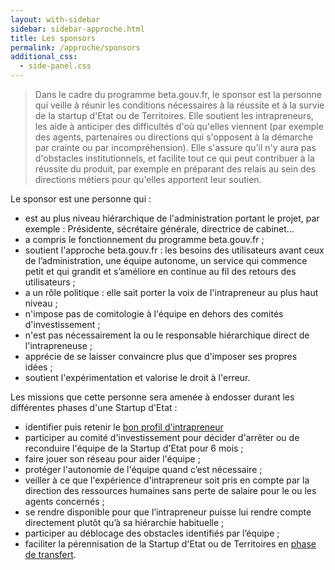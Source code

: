 ```yaml
---
layout: with-sidebar
sidebar: sidebar-approche.html
title: Les sponsors
permalink: /approche/sponsors
additional_css:
  - side-panel.css
---
```


> Dans le cadre du programme beta.gouv.fr, le sponsor est la personne qui veille à réunir les conditions nécessaires à la réussite et à la survie de la startup d'Etat ou de Territoires. Elle soutient les intrapreneurs, les aide à anticiper des difficultés d'où qu'elles viennent (par exemple des agents, partenaires ou directions qui s'opposent à la démarche par crainte ou par incompréhension). Elle s'assure qu'il n'y aura pas d'obstacles institutionnels, et facilite tout ce qui peut contribuer à la réussite du produit, par exemple en préparant des relais au sein des directions métiers pour qu'elles apportent leur soutien. 

Le sponsor est une personne qui&nbsp;:
  - est au plus niveau hiérarchique de l'administration portant le projet, par exemple&nbsp;: Présidente, sécrétaire générale, directrice de cabinet...
  - a compris le fonctionnement du programme beta.gouv.fr&nbsp;;
  - soutient l'approche beta.gouv.fr&nbsp;: les besoins des utilisateurs avant ceux de l’administration, une équipe autonome, un service qui commence petit et qui grandit et s’améliore en continue au fil des retours des utilisateurs&nbsp;;
  - a un rôle politique&nbsp;: elle sait porter la voix de l'intrapreneur au plus haut niveau&nbsp;;
  - n'impose pas de comitologie à l'équipe en dehors des comités d'investissement&nbsp;;
  - n'est pas nécessairement la ou le responsable hiérarchique direct de l'intrapreneuse&nbsp;;
  - apprécie de se laisser convaincre plus que d'imposer ses propres idées&nbsp;;
  - soutient l'expérimentation et valorise le droit à l'erreur.

Les missions que cette personne sera amenée à endosser durant les différentes phases d'une Startup d'Etat&nbsp;:
  - identifier puis retenir le [bon profil d'intrapreneur](https://beta.gouv.fr/approche/intrapreneurs)
  - participer au comité d'investissement pour décider d'arrêter ou de reconduire l'équipe de la Startup d'Etat pour 6 mois&nbsp;;
  - faire jouer son réseau pour aider l'équipe&nbsp;;
  - protéger l'autonomie de l'équipe quand c’est nécessaire&nbsp;;
  - veiller à ce que l'expérience d'intrapreneur soit pris en compte par la direction des ressources humaines sans perte de salaire pour le ou les agents concernés&nbsp;;
  - se rendre disponible pour que l’intrapreneur puisse lui rendre compte directement plutôt qu’à sa hiérarchie habituelle&nbsp;;
  - participer au déblocage des obstacles identifiés par l’équipe&nbsp;;
  - faciliter la pérennisation de la Startup d'Etat ou de Territoires en [phase de transfert](https://beta.gouv.fr/approche/transfert).
